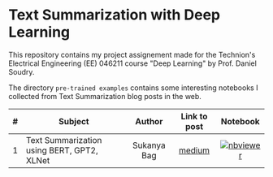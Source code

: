 # Text Summarization with Deep Learning

This repository contains my project assignement made for the Technion's Electrical Engineering (EE) 046211 course "Deep Learning" by Prof. Daniel Soudry.

The directory `pre-trained examples` contains some interesting notebooks I collected from Text Summarization blog posts in the web. 

| #    | Subject                                        | Author            | Link to post     | Notebook              |
|:----:|------------------------------------------------|:-----------------:|:----------------:|:---------------------:|
| 1    | Text Summarization using BERT, GPT2, XLNet     | Sukanya Bag       | [medium](https://medium.com/analytics-vidhya/text-summarization-using-bert-gpt2-xlnet-5ee80608e961)    | [![nbviewer](https://raw.githubusercontent.com/jupyter/design/master/logos/Badges/nbviewer_badge.svg)](https://nbviewer.jupyter.org/github/RoyElkabetz/Text-Summarization-with-Deep-Learning/blob/main/pre-trained%20examples/Text_Summarization_using_BERT%2C_GPT2%2CXLNET.ipynb)|

 

 
